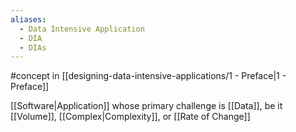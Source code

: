 ```yaml
---
aliases:
  - Data Intensive Application
  - DIA
  - DIAs
---
```


#concept in [[designing-data-intensive-applications/1 - Preface|1 - Preface]]

[[Software|Application]] whose primary challenge is [[Data]], be it [[Volume]], [[Complex|Complexity]], or [[Rate of Change]]
